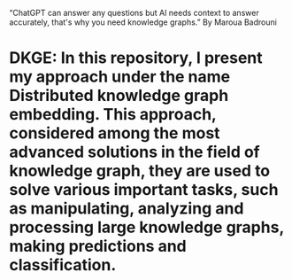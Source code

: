 “ChatGPT can answer any questions but AI needs context to answer accurately, that's why you need knowledge graphs.” By Maroua Badrouni

                                                                                          

# DKGE: In this repository, I present my approach under the name Distributed knowledge graph embedding. This approach, considered among the most advanced solutions in the field of knowledge graph, they are used to solve various important tasks, such as manipulating, analyzing and processing large knowledge graphs, making predictions and classification.
